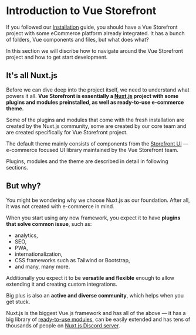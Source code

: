 # Introduction to Vue Storefront

If you followed our [Installation](/general/installation.html) guide, you should have a Vue Storefront project with some eCommerce platform already integrated. It has a bunch of folders, Vue components and files, but what does what?

In this section we will discribe how to navigate around the Vue Storefront project and how to get start development.

## It's all Nuxt.js

Before we can dive deep into the project itself, we need to understand what powers it all. **Vue Storefront is essentially a [Nuxt.js](https://nuxtjs.org/) project with some plugins and modules preinstalled, as well as ready-to-use e-commerce theme.**

Some of the plugins and modules that come with the fresh installation are created by the Nuxt.js community, some are created by our core team and are created specifically for Vue Storefront project.

The default theme mainly consists of components from the [Storefront UI](http://storefrontui.io/) — e-commerce focused UI library maintained by the Vue Storefront team.

Plugins, modules and the theme are described in detail in following sections.

## But why?

You might be wondering why we choose Nuxt.js as our foundation. After all, it was not created with e-commerce in mind.

When you start using any new framework, you expect it to have **plugins that solve common issue**, such as:

* analytics,
* SEO,
* PWA,
* internationalization,
* CSS frameworks such as Tailwind or Bootstrap,
* and many, many more.

Additionally you expect it to be **versatile and flexible** enough to allow extending it and creating custom integrations.

Big plus is also an **active and diverse community**, which helps when you get stuck.

Nuxt.js is the biggest Vue.js framework and has all of the above — it has a big library of [ready-to-use modules](https://modules.nuxtjs.org/), can be easily extended and has tens of thousands of people on [Nuxt.js Discord server](https://discord.com/invite/ps2h6QT).
